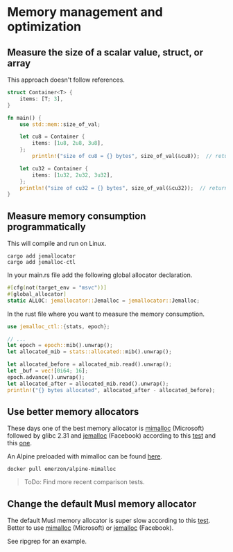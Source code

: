 # Memory management and optimization

## Measure the size of a scalar value, struct, or array
This approach doesn't follow references.

```rust
struct Container<T> {
    items: [T; 3],
}

fn main() {
    use std::mem::size_of_val;

    let cu8 = Container {
        items: [1u8, 2u8, 3u8],
    };
		println!("size of cu8 = {} bytes", size_of_val(&cu8));  // returns 3

    let cu32 = Container {
        items: [1u32, 2u32, 3u32],
    };
    println!("size of cu32 = {} bytes", size_of_val(&cu32));  // returns 12
}
```

## Measure memory consumption programmatically
This will compile and run on Linux.
```shell
cargo add jemallocator
cargo add jemalloc-ctl
```

In your main.rs file add the following global allocator declaration.
```rust
#[cfg(not(target_env = "msvc"))]
#[global_allocator]
static ALLOC: jemallocator::Jemalloc = jemallocator::Jemalloc;
```

In the rust file where you want to measure the memory consumption.
```rust
use jemalloc_ctl::{stats, epoch};

// ...
let epoch = epoch::mib().unwrap();
let allocated_mib = stats::allocated::mib().unwrap();

let allocated_before = allocated_mib.read().unwrap();
let _buf = vec![0i64; 16];
epoch.advance().unwrap();
let allocated_after = allocated_mib.read().unwrap();
println!("{} bytes allocated", allocated_after - allocated_before);
```

## Use better memory allocators
These days one of the best memory allocator is [mimalloc](https://github.com/microsoft/mimalloc) (Microsoft) followed by glibc 2.31 
and [jemalloc](https://github.com/jemalloc/jemalloc) (Facebook) according to this [test](https://www.linkedin.com/pulse/testing-alternative-c-memory-allocators-pt-2-musl-mystery-gomes/) and this [one](https://www.linkedin.com/pulse/linux-testing-alternative-c-memory-allocators-emerson-gomes/). 

An Alpine  preloaded with mimalloc can be found [here](https://github.com/emerzon/alpine-mimalloc).
```shell
docker pull emerzon/alpine-mimalloc
```

> ToDo: Find more recent comparison tests.

## Change the default Musl memory allocator
The default Musl memory allocator is super slow according to this [test](https://www.linkedin.com/pulse/testing-alternative-c-memory-allocators-pt-2-musl-mystery-gomes/).
Better to use [mimalloc](https://github.com/microsoft/mimalloc) (Microsoft) or [jemalloc](https://github.com/jemalloc/jemalloc) (Facebook).

See ripgrep for an example.
